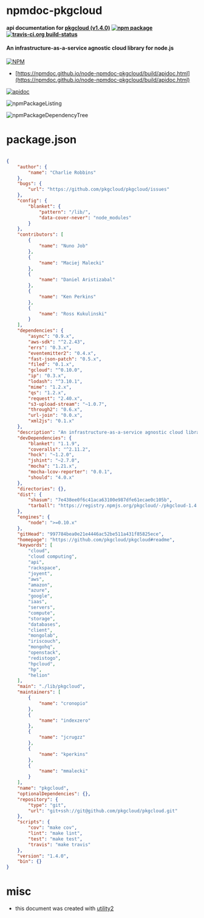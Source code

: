 # npmdoc-pkgcloud

#### api documentation for  [pkgcloud (v1.4.0)](https://github.com/pkgcloud/pkgcloud#readme)  [![npm package](https://img.shields.io/npm/v/npmdoc-pkgcloud.svg?style=flat-square)](https://www.npmjs.org/package/npmdoc-pkgcloud) [![travis-ci.org build-status](https://api.travis-ci.org/npmdoc/node-npmdoc-pkgcloud.svg)](https://travis-ci.org/npmdoc/node-npmdoc-pkgcloud)

#### An infrastructure-as-a-service agnostic cloud library for node.js

[![NPM](https://nodei.co/npm/pkgcloud.png?downloads=true&downloadRank=true&stars=true)](https://www.npmjs.com/package/pkgcloud)

- [https://npmdoc.github.io/node-npmdoc-pkgcloud/build/apidoc.html](https://npmdoc.github.io/node-npmdoc-pkgcloud/build/apidoc.html)

[![apidoc](https://npmdoc.github.io/node-npmdoc-pkgcloud/build/screenCapture.buildCi.browser.%252Ftmp%252Fbuild%252Fapidoc.html.png)](https://npmdoc.github.io/node-npmdoc-pkgcloud/build/apidoc.html)

![npmPackageListing](https://npmdoc.github.io/node-npmdoc-pkgcloud/build/screenCapture.npmPackageListing.svg)

![npmPackageDependencyTree](https://npmdoc.github.io/node-npmdoc-pkgcloud/build/screenCapture.npmPackageDependencyTree.svg)



# package.json

```json

{
    "author": {
        "name": "Charlie Robbins"
    },
    "bugs": {
        "url": "https://github.com/pkgcloud/pkgcloud/issues"
    },
    "config": {
        "blanket": {
            "pattern": "/lib/",
            "data-cover-never": "node_modules"
        }
    },
    "contributors": [
        {
            "name": "Nuno Job"
        },
        {
            "name": "Maciej Malecki"
        },
        {
            "name": "Daniel Aristizabal"
        },
        {
            "name": "Ken Perkins"
        },
        {
            "name": "Ross Kukulinski"
        }
    ],
    "dependencies": {
        "async": "0.9.x",
        "aws-sdk": "^2.2.43",
        "errs": "0.3.x",
        "eventemitter2": "0.4.x",
        "fast-json-patch": "0.5.x",
        "filed": "0.1.x",
        "gcloud": "^0.10.0",
        "ip": "0.3.x",
        "lodash": "^3.10.1",
        "mime": "1.2.x",
        "qs": "1.2.x",
        "request": "2.40.x",
        "s3-upload-stream": "~1.0.7",
        "through2": "0.6.x",
        "url-join": "0.0.x",
        "xml2js": "0.1.x"
    },
    "description": "An infrastructure-as-a-service agnostic cloud library for node.js",
    "devDependencies": {
        "blanket": "1.1.9",
        "coveralls": "^2.11.2",
        "hock": "~1.2.0",
        "jshint": "~2.7.0",
        "mocha": "1.21.x",
        "mocha-lcov-reporter": "0.0.1",
        "should": "4.0.x"
    },
    "directories": {},
    "dist": {
        "shasum": "7e438ee0f6c41aca63100e987dfe61ecae0c105b",
        "tarball": "https://registry.npmjs.org/pkgcloud/-/pkgcloud-1.4.0.tgz"
    },
    "engines": {
        "node": ">=0.10.x"
    },
    "gitHead": "997784bea0e21e4446ac52be511a431f85825ece",
    "homepage": "https://github.com/pkgcloud/pkgcloud#readme",
    "keywords": [
        "cloud",
        "cloud computing",
        "api",
        "rackspace",
        "joyent",
        "aws",
        "amazon",
        "azure",
        "google",
        "iaas",
        "servers",
        "compute",
        "storage",
        "databases",
        "client",
        "mongolab",
        "iriscouch",
        "mongohq",
        "openstack",
        "redistogo",
        "hpcloud",
        "hp",
        "helion"
    ],
    "main": "./lib/pkgcloud",
    "maintainers": [
        {
            "name": "cronopio"
        },
        {
            "name": "indexzero"
        },
        {
            "name": "jcrugzz"
        },
        {
            "name": "kperkins"
        },
        {
            "name": "mmalecki"
        }
    ],
    "name": "pkgcloud",
    "optionalDependencies": {},
    "repository": {
        "type": "git",
        "url": "git+ssh://git@github.com/pkgcloud/pkgcloud.git"
    },
    "scripts": {
        "cov": "make cov",
        "lint": "make lint",
        "test": "make test",
        "travis": "make travis"
    },
    "version": "1.4.0",
    "bin": {}
}
```



# misc
- this document was created with [utility2](https://github.com/kaizhu256/node-utility2)
